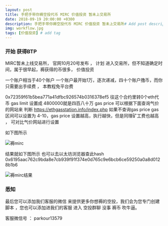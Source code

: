 ```yaml
---
layout: post
title: 手把手带你褥空投代币 MIRC 价值投资 暂未上交易所
date: 2018-09-19 20:00:00 +0300
description: 手把手带你褥空投代币 MIRC 价值投资 暂未上交易所# Add post description (optional)
img: workflow.jpg
tags: [价值投资] # add tag
---
```


### 开始 获得BTP 

MIRC暂未上线交易所， 官网10月20号发布 ， 计划 进入交易所，但不知道确定时间，属于很早起，褥获得的币很多， 价值投资
							

一个账户相当于40个账户 一个账户最开始1万，逐次递减，四十个账户撸币，而你只需要出手续费 ， 本教程免平台费

0x72359f61b5bea771a41dfbc926574b0316378ef5  往这个合约里转0个eth代币  gas limit 设置成 4800000就是四百八十万
 gas price  可以根据下面查询气价的网站来 判断 https://ethgasstation.info/index.php 
 如果不查询gas price  gas区间可以设置为 4-10，gas price 设置越高，执行越快，但是同理矿工费也越高 ， 可对比气价网站进行设置
 
 
 如下图所示
 
 ![褥mirc]({{site.baseurl}}/assets/img/2018-9-19-mirc/褥mirc.png)
 
 结果就如下图所示   也可以去以太坊浏览器查此hash  0x6195aac762c9bda8e7cb939f91f374e0d765c9e6bcb6ce59250a0a8d0128b1b6
 
 ![褥mirc结果]({{site.baseurl}}/assets/img/2018-9-19-mirc/褥mirc结果.png)

  
  
###  悉知

最后您可以添加我们客服的微信  来提供更多你想褥的空投，我们会为您专门创建脚本  ，您也可以添加进我们的客服 进入 空投群聊 没事 褥币 吹牛逼。

客服微信号 ：   parkour13579
